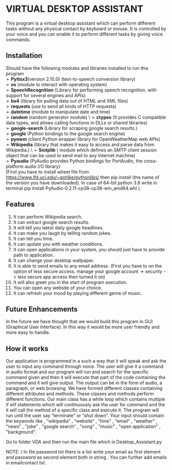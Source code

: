 # VIRTUAL DESKTOP ASSISTANT
This program is a virtual desktop assistant which can perform different tasks without any physical contact by keyboard or mouse.
It is controlled by your voice and you can enable it to perform different tasks by giving voice commands. 

## Installation
Should have the following modules and libraries installed to run this program \
➢ **Pyttsx3**(version 2.10.0)   (text-to-speech conversion library) \
➢ **os**    (module to interact with operating system) \
➢ **SpeechRecognition**   (Library for performing speech recognition, with support for several engines and APIs) \
➢ **bs4**   (library for pulling data out of HTML and XML files) \
➢ **requests**   (use to send all kinds of HTTP requests) \
➢ **datetime**   (module to manipulate date and time) \
➢ **random**   (random generator module) \ 
➢ **ctypes**    (It provides C compatible data types, and allows calling functions in DLLs or shared libraries) \
➢ **google-search**   (Library for scraping google search results.) \
➢ **google**  (Python bindings to the google search engine) \
➢ **pyowm**    (client Python wrapper library for OpenWeatherMap web APIs) \
➢ **Wikipedia**    (library that makes it easy to access and parse data from Wikipedia.) \ 
➢ **Smtplib**    ( module  which defines an SMTP client session object that can be used to send mail to any Internet machine) \
➢ **Pyaudio**    (PyAudio provides Python bindings for PortAudio, the cross-platform audio I/O library) \
(First you have to install wheel file from https://www.lfd.uci.edu/~gohlke/pythonlibs/ then pip install  (the name of the version you have downloaded). In case of 64-bit python 3.8 write in terminal pip install PyAudio-0.2.11-cp38-cp38-win_amd64.whl ).

## Features
1. It can perform Wikipedia search. 
2. It can extract google  search results. 
3. It will tell you latest daily google headlines. 
4. It can make you laugh by telling random jokes. 
5. It can tell you time. 
6. It can update you with weather conditions. 
7. It can open applications in your system, you should just have to provide path to application. 
8. It can change your desktop wallpaper. 
9. It is able to send emails to any email address.  (First you have to on the option of less secure access.
manage your google account -> security -> less secure app access then turned it on) 
10. It will also greet you in the start of program execution.
11. You can open any website of your choice. 
12. It can refresh your mood by playing different genre of music.   

## Future Enhancements
In the future we have thought that we would build this program in GUI (Graphical User Interface).
In this way it would be more user friendly and more easy to handle. 

## How it works
Our application is programmed in a such a way that it will speak and ask the user to input any command through voice. The user will give it a command in audio format and our program will run and search for the specific command given and then it will execute that part of the code containing the command and it will give output. The output can be in the form of audio, a paragraph, or web browsing. 
We have formed different classes containing different attributes and methods. These classes and methods perform different functions. Our main class has a while loop which contains multiple if elif statements which will continuously ask the user for command and the it will call the method of a specific class and execute it. The program will run until the user say “terminate” or “shut down”.
 Your input should contain the keywords like ,  “wikipedia” , “website” ,  “time” ,  “email” ,  “weather" , "news" ,  "joke" ,  "google search" ,  "song" ,  "music" ,  "open application" ,  "background".
 
 Go to folder VDA and then run the main file which is Desktop_Assistant.py
 
 NOTE: /
 In file password.txt there is a list write your email as first element and password as second element both in string . You can further add emails in emailcontact.txt.
 
 
 























